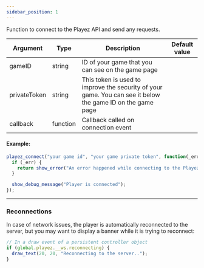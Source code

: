 ```yaml
---
sidebar_position: 1
---
```


Function to connect to the Playez API and send any requests.



| Argument | Type | Description | Default value
| --- | --- | --- | --- |
| gameID | string | ID of your game that you can see on the game page |
| privateToken | string | This token is used to improve the security of your game. You can see it below the game ID on the game page
| callback | function | Callback called on connection event | 

#### Example:

```js
playez_connect("your game id", "your game private token", function(_err) {
  if (_err) {
    return show_error("An error happened while connecting to the Playez API");
  }

  show_debug_message("Player is connected");
});
```

---

### Reconnections

In case of network issues, the player is automatically reconnected to the server, but you may want to display a banner while it is trying to reconnect:

```js
// In a draw event of a persistent controller object
if (global.playez.__ws.reconnecting) {
  draw_text(20, 20, "Reconnecting to the server..");
}
```
